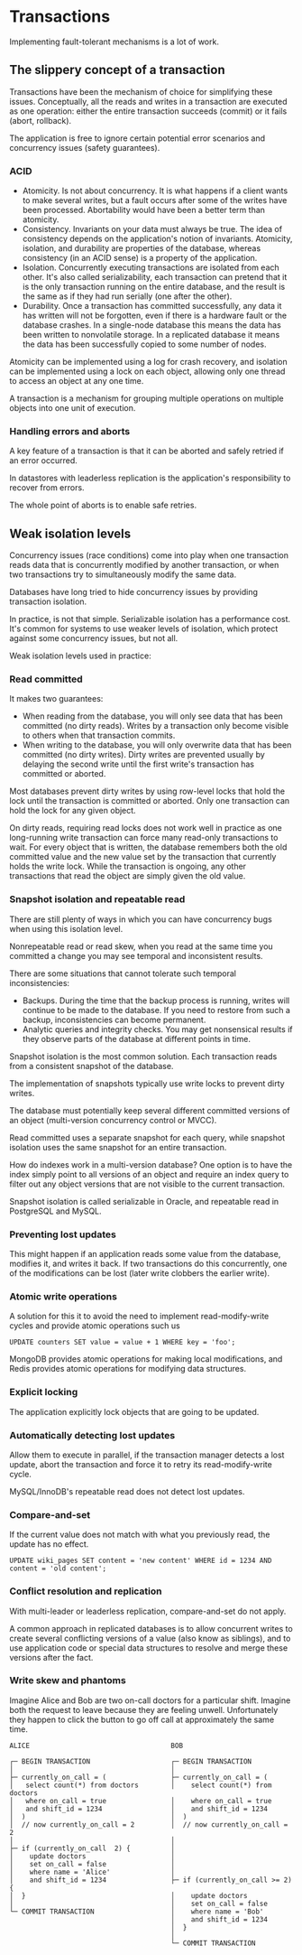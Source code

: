 # Transactions

Implementing fault-tolerant mechanisms is a lot of work.

## The slippery concept of a transaction

Transactions have been the mechanism of choice for simplifying these issues. Conceptually, all the reads and writes in a transaction are executed as one operation: either the entire transaction succeeds (commit) or it fails (abort, rollback).

The application is free to ignore certain potential error scenarios and concurrency issues (safety guarantees).

### ACID
- Atomicity. Is not about concurrency. It is what happens if a client wants to make several writes, but a fault occurs after some of the writes have been processed. Abortability would have been a better term than atomicity.
- Consistency. Invariants on your data must always be true. The idea of consistency depends on the application's notion of invariants. Atomicity, isolation, and durability are properties of the database, whereas consistency (in an ACID sense) is a property of the application.
- Isolation. Concurrently executing transactions are isolated from each other. It's also called serializability, each transaction can pretend that it is the only transaction running on the entire database, and the result is the same as if they had run serially (one after the other).
- Durability. Once a transaction has committed successfully, any data it has written will not be forgotten, even if there is a hardware fault or the database crashes. In a single-node database this means the data has been written to nonvolatile storage. In a replicated database it means the data has been successfully copied to some number of nodes.

Atomicity can be implemented using a log for crash recovery, and isolation can be implemented using a lock on each object, allowing only one thread to access an object at any one time.

A transaction is a mechanism for grouping multiple operations on multiple objects into one unit of execution.

### Handling errors and aborts
A key feature of a transaction is that it can be aborted and safely retried if an error occurred.

In datastores with leaderless replication is the application's responsibility to recover from errors.

The whole point of aborts is to enable safe retries.

## Weak isolation levels
Concurrency issues (race conditions) come into play when one transaction reads data that is concurrently modified by another transaction, or when two transactions try to simultaneously modify the same data.

Databases have long tried to hide concurrency issues by providing transaction isolation.

In practice, is not that simple. Serializable isolation has a performance cost. It's common for systems to use weaker levels of isolation, which protect against some concurrency issues, but not all.

Weak isolation levels used in practice:

### Read committed
It makes two guarantees:

- When reading from the database, you will only see data that has been committed (no dirty reads). Writes by a transaction only become visible to others when that transaction commits.
- When writing to the database, you will only overwrite data that has been committed (no dirty writes). Dirty writes are prevented usually by delaying the second write until the first write's transaction has committed or aborted.

Most databases prevent dirty writes by using row-level locks that hold the lock until the transaction is committed or aborted. Only one transaction can hold the lock for any given object.

On dirty reads, requiring read locks does not work well in practice as one long-running write transaction can force many read-only transactions to wait. For every object that is written, the database remembers both the old committed value and the new value set by the transaction that currently holds the write lock. While the transaction is ongoing, any other transactions that read the object are simply given the old value.

### Snapshot isolation and repeatable read
There are still plenty of ways in which you can have concurrency bugs when using this isolation level.

Nonrepeatable read or read skew, when you read at the same time you committed a change you may see temporal and inconsistent results.

There are some situations that cannot tolerate such temporal inconsistencies:

- Backups. During the time that the backup process is running, writes will continue to be made to the database. If you need to restore from such a backup, inconsistencies can become permanent.
- Analytic queries and integrity checks. You may get nonsensical results if they observe parts of the database at different points in time.

Snapshot isolation is the most common solution. Each transaction reads from a consistent snapshot of the database.

The implementation of snapshots typically use write locks to prevent dirty writes.

The database must potentially keep several different committed versions of an object (multi-version concurrency control or MVCC).

Read committed uses a separate snapshot for each query, while snapshot isolation uses the same snapshot for an entire transaction.

How do indexes work in a multi-version database? One option is to have the index simply point to all versions of an object and require an index query to filter out any object versions that are not visible to the current transaction.

Snapshot isolation is called serializable in Oracle, and repeatable read in PostgreSQL and MySQL.

### Preventing lost updates
This might happen if an application reads some value from the database, modifies it, and writes it back. If two transactions do this concurrently, one of the modifications can be lost (later write clobbers the earlier write).

### Atomic write operations
A solution for this it to avoid the need to implement read-modify-write cycles and provide atomic operations such us

`UPDATE counters SET value = value + 1 WHERE key = 'foo';`

MongoDB provides atomic operations for making local modifications, and Redis provides atomic operations for modifying data structures.

### Explicit locking
The application explicitly lock objects that are going to be updated.

### Automatically detecting lost updates
Allow them to execute in parallel, if the transaction manager detects a lost update, abort the transaction and force it to retry its read-modify-write cycle.

MySQL/InnoDB's repeatable read does not detect lost updates.

### Compare-and-set
If the current value does not match with what you previously read, the update has no effect.

`UPDATE wiki_pages SET content = 'new content'
  WHERE id = 1234 AND content = 'old content';`

### Conflict resolution and replication
With multi-leader or leaderless replication, compare-and-set do not apply.

A common approach in replicated databases is to allow concurrent writes to create several conflicting versions of a value (also know as siblings), and to use application code or special data structures to resolve and merge these versions after the fact.

### Write skew and phantoms
Imagine Alice and Bob are two on-call doctors for a particular shift. Imagine both the request to leave because they are feeling unwell. Unfortunately they happen to click the button to go off call at approximately the same time.

```
ALICE                                   BOB

┌─ BEGIN TRANSACTION                    ┌─ BEGIN TRANSACTION
│                                       │
├─ currently_on_call = (                ├─ currently_on_call = (
│   select count(*) from doctors        │    select count(*) from doctors
│   where on_call = true                │    where on_call = true
│   and shift_id = 1234                 │    and shift_id = 1234
│  )                                    │  )
│  // now currently_on_call = 2         │  // now currently_on_call = 2
│                                       │
├─ if (currently_on_call  2) {          │
│    update doctors                     │
│    set on_call = false                │
│    where name = 'Alice'               │
│    and shift_id = 1234                ├─ if (currently_on_call >= 2) {
│  }                                    │    update doctors
│                                       │    set on_call = false
└─ COMMIT TRANSACTION                   │    where name = 'Bob'  
                                        │    and shift_id = 1234
                                        │  }
                                        │
                                        └─ COMMIT TRANSACTION
```
